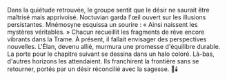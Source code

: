 Dans la quiétude retrouvée, le groupe sentit que le désir ne saurait être 
maîtrisé mais apprivoisé. 
Noctuvian garda l'œil ouvert sur les illusions persistantes.
Mnémosyne esquissa un sourire : « Ainsi naissent les mystères véritables. »
Chacun recueillit les fragments de rêve encore vibrants dans la Trame.
À présent, il fallait envisager des perspectives nouvelles.
L'Élan, devenu allié, murmura une promesse d'équilibre durable.
La porte pour le chapitre suivant se dessina dans un halo coloré.
Là-bas, d'autres horizons les attendaient.
Ils franchirent la frontière sans se retourner, portés par un désir 
réconcilié avec la sagesse.
🌌🕯️
